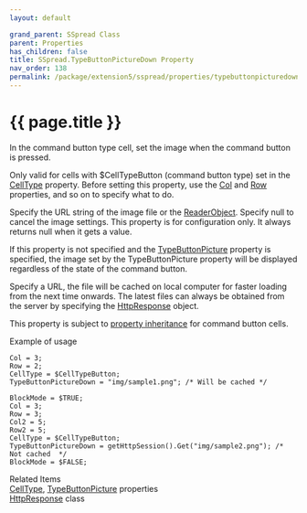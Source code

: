 ```yaml
---
layout: default

grand_parent: SSpread Class
parent: Properties
has_children: false
title: SSpread.TypeButtonPictureDown Property
nav_order: 138
permalink: /package/extension5/sspread/properties/typebuttonpicturedown
---
```

# {{ page.title }}

In the command button type cell, set the image when the command button is pressed.

Only valid for cells with $CellTypeButton (command button type) set in the <a href="/package/extension5/sspread/properties/celltype">CellType</a> property.
Before setting this property, use the <a href="/package/extension5/sspread/properties/col">Col</a> and <a href="/package/extension5/sspread/properties/row">Row</a> properties, and so on to specify what to do.

Specify the URL string of the image file or the <a href="/base/readerwriter#reader-object">ReaderObject</a>.
Specify null to cancel the image settings.
This property is for configuration only. It always returns null when it gets a value.

If this property is not specified and the <a href="/package/extension5/sspread/properties/typebuttonpicture">TypeButtonPicture</a> property is specified, the image set by the TypeButtonPicture property will be displayed regardless of the state of the command button.

Specify a URL, the file will be cached on local computer for faster loading from the next time onwards.
The latest files can always be obtained from the server by specifying the <a href="/package/httppackage/httpresponse">HttpResponse</a> object.

This property is subject to <a href="/package/extension5/sspread/properties/celltype#property-inheritance-for-each-cell-data-type">property inheritance</a> for command button cells.

Example of usage<br>
```
Col = 3;
Row = 2;
CellType = $CellTypeButton;
TypeButtonPictureDown = "img/sample1.png"; /* Will be cached */
 
BlockMode = $TRUE;
Col = 3;
Row = 3;
Col2 = 5;
Row2 = 5;
CellType = $CellTypeButton;
TypeButtonPictureDown = getHttpSession().Get("img/sample2.png"); /* Not cached  */
BlockMode = $FALSE;
```

Related Items<br>
<a href="/package/extension5/sspread/properties/celltype">CellType</a>, <a href="/package/extension5/sspread/properties/typebuttonpicture">TypeButtonPicture</a> properties<br>
<a href="/package/httppackage/httpresponse">HttpResponse</a> class